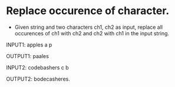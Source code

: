 # Replace occurence of character.

- Given string and two characters ch1, ch2 as input, replace all occurences of ch1 with ch2 and ch2 with ch1 in the input string.

INPUT1:
apples
a
p

OUTPUT1:
paales

INPUT2:
codebashers
c
b

OUTPUT2:
bodecasheres.
